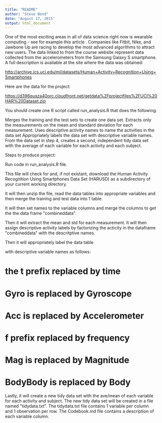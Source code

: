 ```yaml
---
title: "README"
author: "Steve Bond"
date: "August 17, 2015"
output: html_document
---
```

One of the most exciting areas in all of data science right now is wearable computing - see for example this article . Companies like Fitbit, Nike, and Jawbone Up are racing to develop the most advanced algorithms to attract new users. The data linked to from the course website represent data collected from the accelerometers from the Samsung Galaxy S smartphone. A full description is available at the site where the data was obtained:

http://archive.ics.uci.edu/ml/datasets/Human+Activity+Recognition+Using+Smartphones

Here are the data for the project:

https://d396qusza40orc.cloudfront.net/getdata%2Fprojectfiles%2FUCI%20HAR%20Dataset.zip

You should create one R script called run_analysis.R that does the following.

Merges the training and the test sets to create one data set.
Extracts only the measurements on the mean and standard deviation for each measurement.
Uses descriptive activity names to name the activities in the data set
Appropriately labels the data set with descriptive variable names.
From the data set in step 4, creates a second, independent tidy data set with the average of each variable for each activity and each subject.

Steps to produce project:

Run code in run_analysis.R file.  

This file will check for and, if not existant, download the Human Activity
Recognition Using Smartphones Data Set (HARUSD) as a subdirectory of your current
working directory.

It will then unzip the file, read the data tables into appropriate variables and
then merge the training and test data into 1 table.

It will then set names to the variable columns and merge the columns to get the 
the data frame "combineddata".

Then it will extract the mean and std for each measurement.  It will then assign
descriptive activity labels by factorizing the acticity in the dataframe
"combineddata" with the descritptive names.

Then it will appropriately label the data table

with descriptive variable names as follows:
# the t prefix replaced by time
# Gyro is replaced by Gyroscope
# Acc is replaced by Accelerometer
# f prefix replaced by frequency
# Mag is replaced by Magnitude
# BodyBody is replaced by Body

Lastly, it will create a new tidy data set with the ave/mean of each variable
for each activity and subject.  The new tidy data set will be created in a file
named "tidydata.txt".  The tidydata.txt file contains 1 variable per column and 1
observation per row.  The Codebook.md file contains a
description of each variable column.